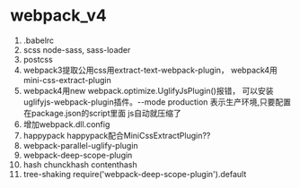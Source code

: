# webpack_v4
1. .babelrc
2. scss
   node-sass, sass-loader
3. postcss
4. webpack3提取公用css用extract-text-webpack-plugin， webpack4用mini-css-extract-plugin
5. webpack4用new webpack.optimize.UglifyJsPlugin()报错， 可以安装uglifyjs-webpack-plugin插件。--mode production 表示生产环境,只要配置在package.json的script里面 js自动就压缩了
6. 增加webpack.dll.config
7. happypack happypack配合MiniCssExtractPlugin??
8. webpack-parallel-uglify-plugin
9. webpack-deep-scope-plugin
10. hash chunckhash contenthash
11. tree-shaking require('webpack-deep-scope-plugin').default


